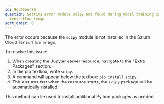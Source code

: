 ```yaml
---
id: 9dc70bef80
question: Getting error module scipy not found during model training in Saturn Cloud
  tensorflow image
sort_order: 6
---
```


The error occurs because the `scipy` module is not installed in the Saturn Cloud TensorFlow image.

To resolve this issue:

1. When creating the Jupyter server resource, navigate to the "Extra Packages" section.
2. In the pip textbox, write `scipy`.
3. A command will appear below the textbox: `pip install scipy`.
4. This ensures that when the resource starts, the `scipy` package will be automatically installed.

This method can be used to install additional Python packages as needed.